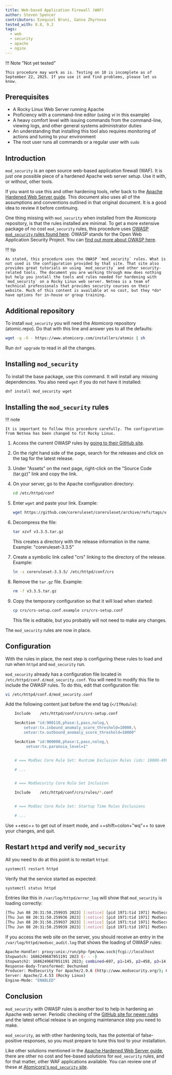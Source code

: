 ```yaml
---
title: Web-based Application Firewall (WAF)
author: Steven Spencer
contributors: Ezequiel Bruni, Ganna Zhyrnova
tested_with: 8.8, 9.2
tags:
  - web
  - security
  - apache
  - nginx
---
```

  
!!! Note "Not yet tested"

    This procedure may work as is. Testing on 10 is incomplete as of September 22, 2025. If you use it and find problems, please let us know.

## Prerequisites

* A Rocky Linux Web Server running Apache
* Proficiency with a command-line editor (using _vi_ in this example)
* A heavy comfort level with issuing commands from the command-line, viewing logs, and other general systems administrator duties
* An understanding that installing this tool also requires monitoring of actions and tuning to your environment
* The root user runs all commands or a regular user with `sudo`

## Introduction

`mod_security` is an open source web-based application firewall (WAF). It is just one possible piece of a hardened Apache web server setup. Use it with, or without, other tools.

If you want to use this and other hardening tools, refer back to the [Apache Hardened Web Server guide](index.md). This document also uses all of the assumptions and conventions outlined in that original document. It is a good idea to review it before continuing.

One thing missing with `mod_security` when installed from the Atomicorp repository, is that the rules installed are minimal. To get a more extensive package of no cost `mod_security` rules, this procedure uses [OWASP `mod_security` rules found here](https://coreruleset.org/). OWASP stands for the Open Web Application Security Project. You can [find out more about OWASP here](https://owasp.org/).

!!! tip

    As stated, this procedure uses the OWASP `mod_security` rules. What is not used is the configuration provided by that site. That site also provides great tutorials on using `mod_security` and other security-related tools. The document you are working through mow does nothing but help you install the tools and rules needed for hardening with `mod_security` on a Rocky Linux web server. Netnea is a team of technical professionals that provides security courses on their website. Much of this content is available at no cost, but they *do* have options for in-house or group training.

## Additional repository

To install `mod_security` you will need the Atomicorp repository (atomic.repo). Do that with this line and answer yes to all the defaults:

```bash
wget -q -O - https://www.atomicorp.com/installers/atomic | sh
```

Run `dnf upgrade` to read in all the changes.

## Installing `mod_security`

To install the base package, use this command. It will install any missing dependencies. You also need `wget` if you do not have it installed:

```bash
dnf install mod_security wget
```

## Installing the `mod_security` rules

!!! note

    It is important to follow this procedure carefully. The configuration from Netnea has been changed to fit Rocky Linux. 

1. Access the current OWASP rules by [going to their GitHub site](https://github.com/coreruleset/coreruleset).

2. On the right hand side of the page, search for the releases and click on the tag for the latest release.

3. Under "Assets" on the next page, right-click on the "Source Code (tar.gz)" link and copy the link.

4. On your server, go to the Apache configuration directory:

    ```bash
    cd /etc/httpd/conf
    ```

5. Enter `wget` and paste your link. Example:

    ```bash
    wget https://github.com/coreruleset/coreruleset/archive/refs/tags/v3.3.5.tar.gz
    ```

6. Decompress the file:

    ```bash
    tar xzvf v3.3.5.tar.gz
    ```

    This creates a directory with the release information in the name. Example: "coreruleset-3.3.5"

7. Create a symbolic link called "crs" linking to the directory of the release. Example:

    ```bash
    ln -s coreruleset-3.3.5/ /etc/httpd/conf/crs
    ```

8. Remove the `tar.gz` file. Example:

    ```bash
    rm -f v3.3.5.tar.gz
    ```

9. Copy the temporary configuration so that it will load when started:

    ```bash
    cp crs/crs-setup.conf.example crs/crs-setup.conf
    ```

    This file is editable, but you probably will not need to make any changes.

The `mod_security` rules are now in place.

## Configuration

With the rules in place, the next step is configuring these rules to load and run when `httpd` and `mod_security` run.

`mod_security` already has a configuration file located in `/etc/httpd/conf.d/mod_security.conf`. You will need to modify this file to include the OWASP rules. To do this, edit that configuration file:

```bash
vi /etc/httpd/conf.d/mod_security.conf
```

Add the following content just before the end tag (`</IfModule`):

```bash
    Include    /etc/httpd/conf/crs/crs-setup.conf

    SecAction "id:900110,phase:1,pass,nolog,\
        setvar:tx.inbound_anomaly_score_threshold=10000,\
        setvar:tx.outbound_anomaly_score_threshold=10000"

    SecAction "id:900000,phase:1,pass,nolog,\
         setvar:tx.paranoia_level=1"


    # === ModSec Core Rule Set: Runtime Exclusion Rules (ids: 10000-49999)

    # ...


    # === ModSecurity Core Rule Set Inclusion

    Include    /etc/httpd/conf/crs/rules/*.conf


    # === ModSec Core Rule Set: Startup Time Rules Exclusions

    # ...
```

Use ++esc++ to get out of insert mode, and ++shift+colon+"wq"++ to save your changes, and quit.

## Restart `httpd` and verify `mod_security`

All you need to do at this point is to restart `httpd`:

```bash
systemctl restart httpd
```

Verify that the service started as expected:

```bash
systemctl status httpd
```

Entries like this in `/var/log/httpd/error_log` will show that `mod_security` is loading correctly:

```bash
[Thu Jun 08 20:31:50.259935 2023] [:notice] [pid 1971:tid 1971] ModSecurity: PCRE compiled version="8.44 "; loaded version="8.44 2020-02-12"
[Thu Jun 08 20:31:50.259936 2023] [:notice] [pid 1971:tid 1971] ModSecurity: LUA compiled version="Lua 5.4"
[Thu Jun 08 20:31:50.259937 2023] [:notice] [pid 1971:tid 1971] ModSecurity: YAJL compiled version="2.1.0"
[Thu Jun 08 20:31:50.259939 2023] [:notice] [pid 1971:tid 1971] ModSecurity: LIBXML compiled version="2.9.13"
```

If you access the web site on the server, you should receive an entry in the `/var/log/httpd/modsec_audit.log` that shows the loading of OWASP rules:

```bash
Apache-Handler: proxy:unix:/run/php-fpm/www.sock|fcgi://localhost
Stopwatch: 1686249687051191 2023 (- - -)
Stopwatch2: 1686249687051191 2023; combined=697, p1=145, p2=458, p3=14, p4=45, p5=35, sr=22, sw=0, l=0, gc=0
Response-Body-Transformed: Dechunked
Producer: ModSecurity for Apache/2.9.6 (http://www.modsecurity.org/); OWASP_CRS/3.3.4.
Server: Apache/2.4.53 (Rocky Linux)
Engine-Mode: "ENABLED"
```

## Conclusion

`mod_security` with OWASP rules is another tool to help in hardening an Apache web server. Periodic checking of the [GitHub site for newer rules](https://github.com/coreruleset/coreruleset) and the latest official release is an ongoing maintenance step you need to make.

`mod_security`, as with other hardening tools, has the potential of false-positive responses, so you must prepare to tune this tool to your installation.

Like other solutions mentioned in the [Apache Hardened Web Server guide](index.md), there are other no cost and fee-based solutions for `mod_security` rules, and for that matter, other WAF applications available. You can review one of these at [Atomicorp's `mod_security` site](https://atomicorp.com/atomic-modsecurity-rules/).
